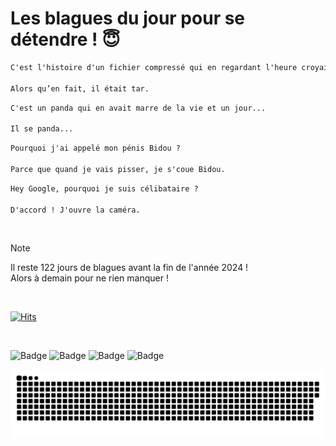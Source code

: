
<h1>Les blagues du jour pour se détendre ! 😇</h1>

```diff
C'est l'histoire d'un fichier compressé qui en regardant l'heure croyait qu'il était tôt...

Alors qu’en fait, il était tar.
```

```diff
C'est un panda qui en avait marre de la vie et un jour...

Il se panda...
```

```diff
Pourquoi j'ai appelé mon pénis Bidou ?

Parce que quand je vais pisser, je s'coue Bidou.
```

```diff
Hey Google, pourquoi je suis célibataire ?

D'accord ! J'ouvre la caméra.
```

<br/>

> [!NOTE]
> Il reste 122 jours de blagues avant la fin de l'année 2024 ! <br/>
> Alors à demain pour ne rien manquer !

<br/>


[![Hits](https://hits.seeyoufarm.com/api/count/incr/badge.svg?url=https%3A%2F%2Fgithub.com%2FClems02%2Fhit-counter&count_bg=%23003E80&title_bg=%235C9FE1&icon=powershell.svg&icon_color=%23FFFFFF&title=Visite&edge_flat=false)](https://hits.seeyoufarm.com)


<br/>


![Badge](https://img.shields.io/badge/Last%20updated%20on-white?style=for-the-badge&logo=clockify)   ![Badge](https://img.shields.io/badge/01/09-white?style=for-the-badge) ![Badge](https://img.shields.io/badge/at-white?style=for-the-badge) ![Badge](https://img.shields.io/badge/03:03-white?style=for-the-badge)


<p align="center">
 <img width="1000" src="assets/github-snake.svg" alt="snake"/>
</p>
